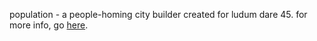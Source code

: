 population - a people-homing city builder created for ludum dare 45. for more info, go [here](https://ldjam.com/events/ludum-dare/45/$171114).
